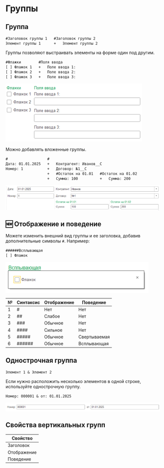 # Группы

## Группа
```text
#Заголовок группы 1   #Заголовок группы 2
Элемент группы 1      +   Элемент группы 2
```

 Группы позволяют выстраивать элементы на форме один под другим. 

```text
#Флажки        #Поля ввода
[ ] Флажок 1   +   Поле ввода 1:
[ ] Флажок 2   +   Поле ввода 2:
[ ] Флажок 3   +   Поле ввода 3:
```
<kbd> ![Группа](./_images/group.png) </kbd> 

Можно добавлять вложенные группы.
```text
#                  #
Дата: 01.01.2025   +   Контрагент: Иванов__С
Номер: 1           +   Договор: №1__С
                   +   #Остаток на 01.01   #Остаток на 01.02
                   +   Сумма: 100          +   Сумма: 200
```
<kbd> ![Вложенные группы](./_images/nested-group.png) </kbd> 


## 🆕 Отображение и поведение
Можете изменить внешний вид группы и ее заголовка, добавив дополнительные символы `#`. Например:
```text
######Всплывающая
[ ] Флажок
```
<kbd> ![Всплывающая группа](./_images/popup-group.png) </kbd> 

| № | Синтаксис | Отображение | Поведение    |
|---|-----------|-------------|--------------|
| 1 | #         | Нет         | Нет          |
| 2 | ##        | Слабое      | Нет          |
| 3 | ###       | Обычное     | Нет          |
| 4 | ####      | Сильное     | Нет          |
| 5 | #####     | Обычное     | Свертываемая |
| 6 | ######    | Обычное     | Всплывающая  |

## Однострочная группа
```
Элемент 1 & Элемент 2
```
Если нужно расположить несколько элементов в одной строке, используйте однострочную группу.

```text
Номер: 000001 & от: 01.01.2025
```
<kbd> ![Однострочная группа](./_images/line-group.png) </kbd> 

## Свойства вертикальных групп

| Свойство                | 
| ----------------------- | 
| Заголовок | 
| Отображение |
| Поведение |